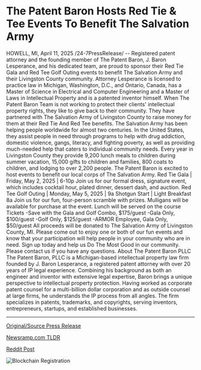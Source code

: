 # The Patent Baron Hosts Red Tie & Tee Events To Benefit The Salvation Army

HOWELL, MI, April 11, 2025 /24-7PressRelease/ -- Registered patent attorney and the founding member of The Patent Baron, J. Baron Lesperance, and his dedicated team, are proud to sponsor their Red Tie Gala and Red Tee Golf Outing events to benefit The Salvation Army and their Livingston County community. Attorney Lesperance is licensed to practice law in Michigan, Washington, D.C., and Ontario, Canada, has a Master of Science in Electrical and Computer Engineering and a Master of Laws in Intellectual Property and is a patented inventor himself. When The Patent Baron Team is not working to protect their clients' intellectual property rights, they like to give back to their community. They have partnered with The Salvation Army of Livingston County to raise money for them at their Red Tie And Red Tee benefits.  The Salvation Army has been helping people worldwide for almost two centuries. In the United States, they assist people in need through programs to help with drug addiction, domestic violence, gangs, literacy, and fighting poverty, as well as providing much-needed help that caters to individual community needs. Every year in Livingston County they provide 9,200 lunch meals to children during summer vacation, 15,000 gifts to children and families, 800 coats to children, and lodging to over 2,200 people. The Patent Baron is excited to host events to benefit our local corps of The Salvation Army.  Red Tie Gala | Friday, May 2, 2025 | 6-10p Join us for our formal dress, signature event, which includes cocktail hour, plated dinner, dessert dash, and auction.   Red Tee Golf Outing | Monday, May 5, 2025 | 9a Shotgun Start | Light Breakfast 8a Join us for our fun, four-person scramble with prizes. Mulligans will be available for purchase at the event. Lunch will be served on the course  Tickets -Save with the Gala and Golf Combo, $175/guest -Gala Only, $100/guest -Golf Only, $125/guest -ARMOR Employee, Gala Only, $50/guest  All proceeds will be donated to The Salvation Army of Livingston County, MI. Please come out to enjoy one or both of our fun events and know that your participation will help people in your community who are in need. Sign up today and help us Do The Most Good in our community. Please contact us if you have any questions.  About The Patent Baron PLLC  The Patent Baron, PLLC is a Michigan-based intellectual property law firm founded by J. Baron Lesperance, a registered patent attorney with over 20 years of IP legal experience. Combining his background as both an engineer and inventor with extensive legal expertise, Baron brings a unique perspective to intellectual property protection. Having worked as corporate patent counsel for a multi-billion dollar corporation and as outside counsel at large firms, he understands the IP process from all angles. The firm specializes in patents, trademarks, and copyrights, serving inventors, entrepreneurs, startups, and established businesses. 

---

[Original/Source Press Release](https://www.24-7pressrelease.com/press-release/521661/the-patent-baron-hosts-red-tie-tee-events-to-benefit-the-salvation-army)
                    

[Newsramp.com TLDR](https://newsramp.com/curated-news/patent-baron-sponsors-red-tie-gala-and-golf-outing-for-the-salvation-army/19cca8cad9ef8c0dcb05ef5aae57c18a) 

 



[Reddit Post](https://www.reddit.com/r/Business_NewsRamp/comments/1jwk0xb/patent_baron_sponsors_red_tie_gala_and_golf/) 



![Blockchain Registration](https://cdn.newsramp.app/24-7PressRelease/qrcode/254/11/ella69Nn.webp)